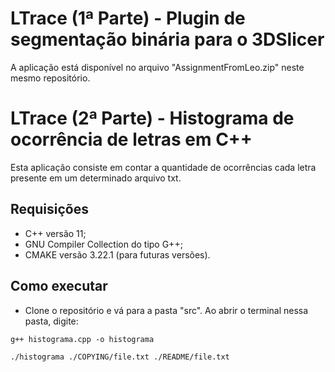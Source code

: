 # LTrace (1ª Parte) - Plugin de segmentação binária para o 3DSlicer

A aplicação está disponível no arquivo "AssignmentFromLeo.zip" neste mesmo repositório.

# LTrace (2ª Parte) - Histograma de ocorrência de letras em C++

Esta aplicação consiste em contar a quantidade de ocorrências cada letra presente em um determinado arquivo txt.

## Requisições

- C++ versão 11;
- GNU Compiler Collection do tipo G++;
- CMAKE versão 3.22.1 (para futuras versões).

## Como executar

- Clone o repositório e vá para a pasta "src". Ao abrir o terminal nessa pasta, digite:
```
g++ histograma.cpp -o histograma
```
```
./histograma ./COPYING/file.txt ./README/file.txt  
```
